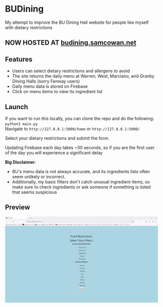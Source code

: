 # BUDining
My attempt to improve the BU Dining Hall website for people like myself with dietary restrictions

## NOW HOSTED AT [budining.samcowan.net](https://budining.samcowan.net/home)

## Features
- Users can select dietary restrictions and allergens to avoid
- The site returns the daily menu at Warren, West, Marciano, and Granby Dining Halls (sorry Fenway users)
- Daily menu data is stored on Firebase
- Click on menu items to view its ingredient list

## Launch
If you want to run this locally, you can clone the repo and do the following:
`python3 main.py`  
Navigate to `http://127.0.0.1:5000/home` or `http://127.0.0.1:5000/`

Select your dietary restrictions and submit the form.  
  
Updating Firebase each day takes ~30 seconds, so if you are the first user of the day you will experience a significant delay  
  
**Big Disclaimer**: 
- BU's menu data is not always accurate, and its ingredients lists often seem unlikely or incorrect.
- Additionally, my basic filters don't catch unusual ingredient items, so make sure to check ingredients or ask someone if something is listed that seems suspicious

## Preview
![](demo.gif)
